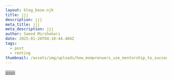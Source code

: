 ```yaml
---
layout: blog_base.njk
title: jjj
description: jjj
meta_title: jjj
meta_description: jjj
author: Saeed Mirshekari
date: 2025-01-20T04:10:44.404Z
tags:
  - post
  - renting
thumbnail: /assets/img/uploads/how_momprenuers_use_mentorship_to_succeed_1.jpg.pagespeed.ce.empwblxxfj-3232817361.jpg
---
```

jjjjjjjjj